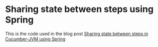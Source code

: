 # Sharing state between steps using Spring

This is the code used in
the blog post [Sharing state between steps in Cucumber-JVM using Spring](http://www.thinkcode.se/blog/2017/06/24/sharing-state-between-steps-in-cucumberjvm-using-spring)

